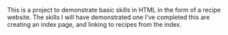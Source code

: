 This is a project to demonstrate basic skills in HTML in the form of a recipe website. The skills I will have demonstrated one I've completed this are creating an index page, and linking to recipes from the index.
